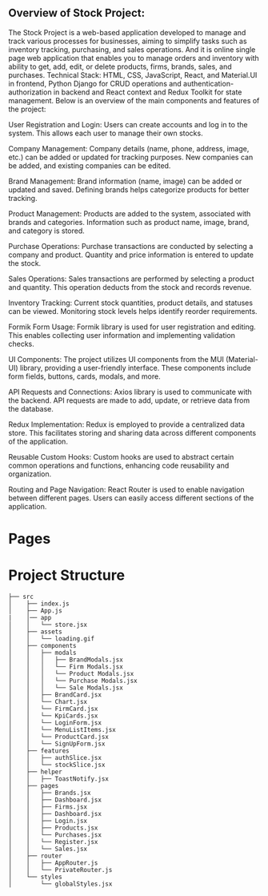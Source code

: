 ## Overview of Stock Project:


The Stock Project is a web-based application developed to manage and track various processes for businesses, aiming to simplify tasks such as inventory tracking, purchasing, and sales operations. And it is online single page web application that enables you to manage orders and inventory with ability to get, add, edit, or delete products, firms, brands, sales, and purchases. Technical Stack: HTML, CSS, JavaScript, React, and Material.UI in frontend, Python Django for CRUD operations and authentication-authorization in backend and React context and Redux Toolkit for state management. Below is an overview of the main components and features of the project:

User Registration and Login:
Users can create accounts and log in to the system. This allows each user to manage their own stocks.

Company Management:
Company details (name, phone, address, image, etc.) can be added or updated for tracking purposes. New companies can be added, and existing companies can be edited.

Brand Management:
Brand information (name, image) can be added or updated and saved. Defining brands helps categorize products for better tracking.

Product Management:
Products are added to the system, associated with brands and categories. Information such as product name, image, brand, and category is stored.

Purchase Operations:
Purchase transactions are conducted by selecting a company and product. Quantity and price information is entered to update the stock.

Sales Operations:
Sales transactions are performed by selecting a product and quantity. This operation deducts from the stock and records revenue.

Inventory Tracking:
Current stock quantities, product details, and statuses can be viewed. Monitoring stock levels helps identify reorder requirements.

Formik Form Usage:
Formik library is used for user registration and editing. This enables collecting user information and implementing validation checks.

UI Components:
The project utilizes UI components from the MUI (Material-UI) library, providing a user-friendly interface. These components include form fields, buttons, cards, modals, and more.

API Requests and Connections:
Axios library is used to communicate with the backend. API requests are made to add, update, or retrieve data from the database.

Redux Implementation:
Redux is employed to provide a centralized data store. This facilitates storing and sharing data across different components of the application.

Reusable Custom Hooks:
Custom hooks are used to abstract certain common operations and functions, enhancing code reusability and organization.

Routing and Page Navigation:
React Router is used to enable navigation between different pages. Users can easily access different sections of the application.


# Pages

# Project Structure
```
├── src
│    ├── index.js
│    ├── App.js
|    │── app
│    │   └── store.jsx
│    ├── assets
│    │   └── loading.gif 
│    ├── components
│    │   ├── modals
│    │   │   ├── BrandModals.jsx
│    │   │   └── Firm Modals.jsx
│    │   │   └── Product Modals.jsx
│    │   │   └── Purchase Modals.jsx
│    │   │   └── Sale Modals.jsx
│    │   ├── BrandCard.jsx
│    │   └── Chart.jsx
│    │   └── FirmCard.jsx
│    │   └── KpiCards.jsx
│    │   └── LoginForm.jsx
│    │   └── MenuListItems.jsx
│    │   └── ProductCard.jsx
│    │   └── SignUpForm.jsx
│    ├── features
│    │   ├── authSlice.jsx
│    │   └── stockSlice.jsx
│    ├── helper
│    │   ├── ToastNotify.jsx
│    ├── pages
│    │   ├── Brands.jsx
│    │   ├── Dashboard.jsx
│    │   ├── Firms.jsx
│    │   ├── Dashboard.jsx
│    │   ├── Login.jsx
│    │   ├── Products.jsx
│    │   └── Purchases.jsx
│    │   └── Register.jsx
│    │   └── Sales.jsx
│    ├── router
│    │   ├── AppRouter.js
│    │   └── PrivateRouter.js
│    └── styles
│        └── globalStyles.jsx
```
